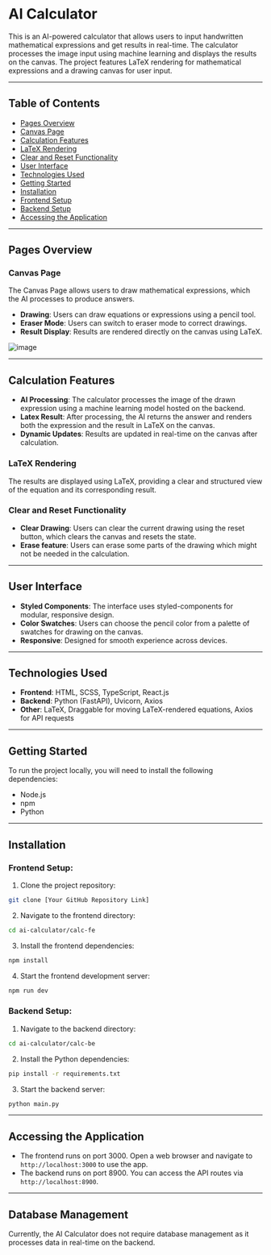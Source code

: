 # AI Calculator

This is an AI-powered calculator that allows users to input handwritten mathematical expressions and get results in real-time. The calculator processes the image input using machine learning and displays the results on the canvas. The project features LaTeX rendering for mathematical expressions and a drawing canvas for user input.

---

## Table of Contents

- [Pages Overview](#pages-overview)
- [Canvas Page](#canvas-page)
- [Calculation Features](#calculation-features)
- [LaTeX Rendering](#latex-rendering)
- [Clear and Reset Functionality](#clear-and-reset-functionality)
- [User Interface](#user-interface)
- [Technologies Used](#technologies-used)
- [Getting Started](#getting-started)
- [Installation](#installation)
- [Frontend Setup](#frontend-setup)
- [Backend Setup](#backend-setup)
- [Accessing the Application](#accessing-the-application)

---

## Pages Overview

### Canvas Page

The Canvas Page allows users to draw mathematical expressions, which the AI processes to produce answers.

- **Drawing**: Users can draw equations or expressions using a pencil tool.
- **Eraser Mode**: Users can switch to eraser mode to correct drawings.
- **Result Display**: Results are rendered directly on the canvas using LaTeX.

![image](https://github.com/user-attachments/assets/a6b4c633-5be2-4f7e-a016-4ee4f2556c28)
  

---

## Calculation Features

- **AI Processing**: The calculator processes the image of the drawn expression using a machine learning model hosted on the backend.
- **Latex Result**: After processing, the AI returns the answer and renders both the expression and the result in LaTeX on the canvas.
- **Dynamic Updates**: Results are updated in real-time on the canvas after calculation.

### LaTeX Rendering

The results are displayed using LaTeX, providing a clear and structured view of the equation and its corresponding result.

### Clear and Reset Functionality

- **Clear Drawing**: Users can clear the current drawing using the reset button, which clears the canvas and resets the state.
- **Erase feature**: Users can erase some parts of the drawing which might not be needed in the calculation. 
---

## User Interface

- **Styled Components**: The interface uses styled-components for modular, responsive design.
- **Color Swatches**: Users can choose the pencil color from a palette of swatches for drawing on the canvas.
- **Responsive**: Designed for smooth experience across devices.

---

## Technologies Used

- **Frontend**: HTML, SCSS, TypeScript, React.js
- **Backend**: Python (FastAPI), Uvicorn, Axios
- **Other**: LaTeX, Draggable for moving LaTeX-rendered equations, Axios for API requests

---

## Getting Started

To run the project locally, you will need to install the following dependencies:

- Node.js
- npm
- Python

---

## Installation

### Frontend Setup:

1. Clone the project repository:

```bash
git clone [Your GitHub Repository Link]
```

2. Navigate to the frontend directory:

```bash
cd ai-calculator/calc-fe
```

3. Install the frontend dependencies:

```bash
npm install
```

4. Start the frontend development server:

```bash
npm run dev
```

### Backend Setup:

1. Navigate to the backend directory:

```bash
cd ai-calculator/calc-be
```

2. Install the Python dependencies:

```bash
pip install -r requirements.txt
```

3. Start the backend server:

```bash
python main.py
```

---

## Accessing the Application

- The frontend runs on port 3000. Open a web browser and navigate to `http://localhost:3000` to use the app.
- The backend runs on port 8900. You can access the API routes via `http://localhost:8900`.

---

## Database Management

Currently, the AI Calculator does not require database management as it processes data in real-time on the backend.
